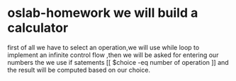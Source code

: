 # oslab-homework we will build a calculator 
first of all we have to select an operation,we will use while loop to implement an infinite control flow ,then we will be asked for entering our numbers
the we use if satements [[ $choice -eq number of operation ]] and the result will be computed based on our choice.

